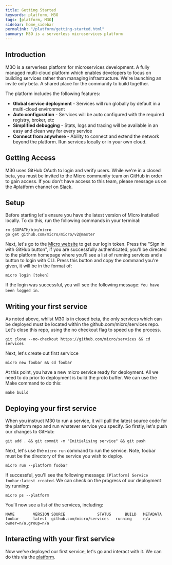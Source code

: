 ```yaml
---
title: Getting Started
keywords: platform, M3O
tags: [platform, M3O]
sidebar: home_sidebar
permalink: "/platform/getting-started.html"
summary: M3O is a serverless microservices platform
---
```


## Introduction

M3O is a serverless platform for microservices development. A fully managed multi-cloud platform which enables developers 
to focus on building services rather than managing infrastructure. We're launching an invite only beta. A shared place 
for the community to build together.

The platform includes the following features:

- **Global service deployment** - Services will run globally by default in a multi-cloud environment
- **Auto configuration** - Services will be auto configured with the required registry, broker, etc
- **Simplified debugging** - Stats, logs and tracing will be available in an easy and clean way for every service
- **Connect from anywhere** - Ability to connect and extend the network beyond the platform. Run services locally or in your own cloud.

## Getting Access
M30 uses GitHub OAuth to login and verify users. While we're in a closed beta, you must be invited to the Micro community team on GitHub in order to gain access. If you don't have access to this team, please message us on the #platform channel on [Slack](micro-services.slack.com "Slack"). 

## Setup
Before starting let's ensure you have the latest version of Micro installed locally. To do this, run the following commands in your terminal:
```
rm $GOPATH/bin/micro
go get github.com/micro/micro/v2@master
```
Next, let's go to the [Micro website](https://micro.mu/platform/ "Micro") to get our login token. Press the "Sign in with GitHub button", if you are successfully authenticated, you'll be directed to the platform homepage where you'll see a list of running services and a button to login with CLI. Press this button and copy the command you're given, it will be in the format of:
```
micro login [token]
```
If the login was successful, you will see the following message: `You have been logged in`.

## Writing your first service
As noted above, whilst M30 is in closed beta, the only services which can be deployed must be located within the github.com/micro/services repo. Let's close this repo, using the no checkout flag to speed up the process.
```
git clone --no-checkout https://github.com/micro/services && cd services
```
Next, let's create out first servicce 
```
micro new foobar && cd foobar
```
At this point, you have a new micro service ready for deployment. All we need to do prior to deployment is build the proto buffer. We can use the Make command  to do this:
```
make build
```
## Deploying your first service
When you instruct M30 to run a service, it will pull the latest source code for the platform repo and run whatever service you specify. So firstly, let's push our changes to GitHub:
```
git add . && git commit -m "Initialising service" && git push
```
Next, let's use the `micro run` command to run the service. Note, foobar must be the directory of the service you wish to deploy.
```
micro run --platform foobar
```
If successful, you'll see the following message: `[Platform] Service foobar:latest created`. We can check on the progress of our deployment by running:
```
micro ps --platform
```
You'll now see a list of the services, including:
```
NAME		VERSION	SOURCE				STATUS		BUILD	METADATA
foobar		latest	github.com/micro/services	running		n/a	owner=n/a,group=n/a
```

## Interacting with your first service
Now we've deployed our first service, let's go and interact with it. We can do this via the [platform](https://micro.mu/platform "platform"). 
